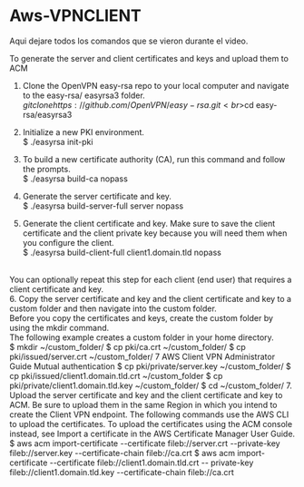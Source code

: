 # Aws-VPNCLIENT
Aqui dejare todos los comandos que se vieron durante el video.

To generate the server and client certificates and keys and upload them to ACM
1. Clone the OpenVPN easy-rsa repo to your local computer and navigate to the easy-rsa/
easyrsa3 folder.
<br> $git clone https://github.com/OpenVPN/easy-rsa.git 
<br>$cd easy-rsa/easyrsa3

2. Initialize a new PKI environment.
<br> $ ./easyrsa init-pki

3. To build a new certificate authority (CA), run this command and follow the prompts.
<br> $ ./easyrsa build-ca nopass

4. Generate the server certificate and key.
<br> $ ./easyrsa build-server-full server nopass
5. Generate the client certificate and key.
Make sure to save the client certificate and the client private key because you will need them
when you configure the client.
<br> $ ./easyrsa build-client-full client1.domain.tld nopass
<br> 
You can optionally repeat this step for each client (end user) that requires a client certificate and
key.
<br> 
6. Copy the server certificate and key and the client certificate and key to a custom folder and then
navigate into the custom folder.
<br> 
Before you copy the certificates and keys, create the custom folder by using the mkdir
command. 
<br> The following example creates a custom folder in your home directory.
<br> 
$ mkdir ~/custom_folder/
$ cp pki/ca.crt ~/custom_folder/
$ cp pki/issued/server.crt ~/custom_folder/
7
AWS Client VPN Administrator Guide
Mutual authentication
$ cp pki/private/server.key ~/custom_folder/
$ cp pki/issued/client1.domain.tld.crt ~/custom_folder
$ cp pki/private/client1.domain.tld.key ~/custom_folder/
$ cd ~/custom_folder/
7. Upload the server certificate and key and the client certificate and key to ACM. Be sure to
upload them in the same Region in which you intend to create the Client VPN endpoint. The
following commands use the AWS CLI to upload the certificates. To upload the certificates using
the ACM console instead, see Import a certificate in the AWS Certificate Manager User Guide.
$ aws acm import-certificate --certificate fileb://server.crt --private-key
 fileb://server.key --certificate-chain fileb://ca.crt
$ aws acm import-certificate --certificate fileb://client1.domain.tld.crt --
private-key fileb://client1.domain.tld.key --certificate-chain fileb://ca.crt
